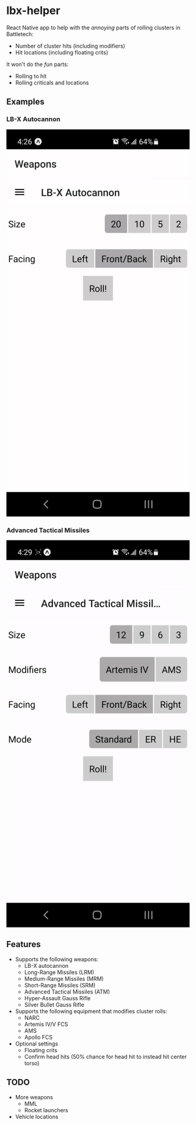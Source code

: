 # lbx-helper

React Native app to help with the *annoying* parts of rolling clusters in Battletech:

* Number of cluster hits (including modifiers)
* Hit locations (including floating crits)

It won't do the *fun* parts:

* Rolling to hit
* Rolling criticals and locations

## Examples

### LB-X Autocannon

![lbx](./lbx.gif)

### Advanced Tactical Missiles

![atm](./atm.gif)

## Features

* Supports the following weapons:
    * LB-X autocannon
    * Long-Range Missiles (LRM)
    * Medium-Range Missiles (MRM)
    * Short-Range Missiles (SRM)
    * Advanced Tactical Missiles (ATM)
    * Hyper-Assault Gauss Rifle
    * Silver Bullet Gauss Rifle
* Supports the following equipment that modifies cluster rolls:
    * NARC
    * Artemis IV/V FCS
    * AMS
    * Apollo FCS
* Optional settings
    * Floating crits
    * Confirm head hits (50% chance for head hit to instead hit center torso)

## TODO

* More weapons
    * MML
    * Rocket launchers
* Vehicle locations
